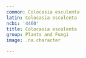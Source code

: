 ```yaml
---
common: Colocasia esculenta
latin: Colocasia esculenta
ncbi: '4460'
title: Colocasia esculenta
group: Plants and Fungi
image: .na.character

---
```

